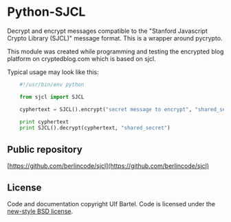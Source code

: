 Python-SJCL
===========

Decrypt and encrypt messages compatible to the "Stanford Javascript Crypto
Library (SJCL)" message format. This is a wrapper around pycrypto.

This module was created while programming and testing the encrypted
blog platform on cryptedblog.com which is based on sjcl.

Typical usage may look like this:

```python
    #!/usr/bin/env python

    from sjcl import SJCL

    cyphertext = SJCL().encrypt("secret message to encrypt", "shared_secret")

    print cyphertext
    print SJCL().decrypt(cyphertext, "shared_secret")
```

Public repository
-----------------

[https://github.com/berlincode/sjcl](https://github.com/berlincode/sjcl)


License
-------

Code and documentation copyright Ulf Bartel. Code is licensed under the
[new-style BSD license](./LICENSE.txt).

